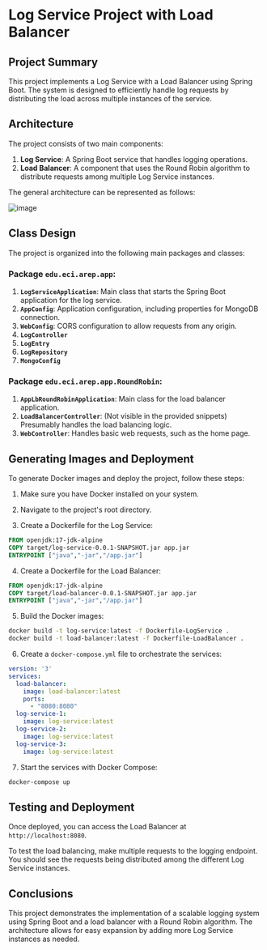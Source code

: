 # Log Service Project with Load Balancer

## Project Summary

This project implements a Log Service with a Load Balancer using Spring Boot. The system is designed to efficiently handle log requests by distributing the load across multiple instances of the service.

## Architecture

The project consists of two main components:

1. **Log Service**: A Spring Boot service that handles logging operations.
2. **Load Balancer**: A component that uses the Round Robin algorithm to distribute requests among multiple Log Service instances.

The general architecture can be represented as follows:

![image](https://github.com/user-attachments/assets/6453fe34-4ea9-4f7a-a62c-c776c3ee2771)


## Class Design

The project is organized into the following main packages and classes:

### Package `edu.eci.arep.app`:

1. **`LogServiceApplication`**: Main class that starts the Spring Boot application for the log service.
2. **`AppConfig`**: Application configuration, including properties for MongoDB connection.
3. **`WebConfig`**: CORS configuration to allow requests from any origin.
4. **`LogController`**
5. **`LogEntry`**
6. **`LogRepository`**
7. **`MongoConfig`**

### Package `edu.eci.arep.app.RoundRobin`:

1. **`AppLbRoundRobinApplication`**: Main class for the load balancer application.
2. **`LoadBalancerController`**: (Not visible in the provided snippets) Presumably handles the load balancing logic.
3. **`WebController`**: Handles basic web requests, such as the home page.

## Generating Images and Deployment

To generate Docker images and deploy the project, follow these steps:

1. Make sure you have Docker installed on your system.

2. Navigate to the project's root directory.

3. Create a Dockerfile for the Log Service:

```dockerfile
FROM openjdk:17-jdk-alpine
COPY target/log-service-0.0.1-SNAPSHOT.jar app.jar
ENTRYPOINT ["java","-jar","/app.jar"]
```

4. Create a Dockerfile for the Load Balancer:

```dockerfile
FROM openjdk:17-jdk-alpine
COPY target/load-balancer-0.0.1-SNAPSHOT.jar app.jar
ENTRYPOINT ["java","-jar","/app.jar"]
```

5. Build the Docker images:

```bash
docker build -t log-service:latest -f Dockerfile-LogService .
docker build -t load-balancer:latest -f Dockerfile-LoadBalancer .
```

6. Create a `docker-compose.yml` file to orchestrate the services:

```yaml
version: '3'
services:
  load-balancer:
    image: load-balancer:latest
    ports:
      - "8080:8080"
  log-service-1:
    image: log-service:latest
  log-service-2:
    image: log-service:latest
  log-service-3:
    image: log-service:latest
```

7. Start the services with Docker Compose:

```bash
docker-compose up
```

## Testing and Deployment

Once deployed, you can access the Load Balancer at `http://localhost:8080`. 



To test the load balancing, make multiple requests to the logging endpoint. You should see the requests being distributed among the different Log Service instances.

## Conclusions

This project demonstrates the implementation of a scalable logging system using Spring Boot and a load balancer with a Round Robin algorithm. The architecture allows for easy expansion by adding more Log Service instances as needed.
